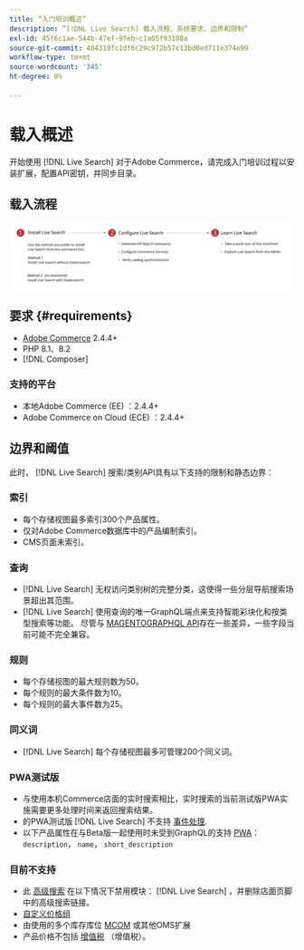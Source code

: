 ```yaml
---
title: “入门培训概述”
description: ”[!DNL Live Search] 载入流程、系统要求、边界和限制”
exl-id: 45f6c1ae-544b-47ef-9feb-c1a05f93108a
source-git-commit: 484319fc1df6c29c972b57c13bd0ed711e374e99
workflow-type: tm+mt
source-wordcount: '345'
ht-degree: 0%

---
```


# 载入概述

开始使用 [!DNL Live Search] 对于Adobe Commerce，请完成入门培训过程以安装扩展，配置API密钥，并同步目录。

## 载入流程

![[!DNL Live Search] 载入流程图](assets/onboarding-flow.svg)

## 要求 {#requirements}

* [Adobe Commerce](https://magento.com/products/magento-commerce) 2.4.4+
* PHP 8.1、8.2
* [!DNL Composer]

### 支持的平台

* 本地Adobe Commerce (EE) ：2.4.4+
* Adobe Commerce on Cloud (ECE) ：2.4.4+

## 边界和阈值

此时， [!DNL Live Search] 搜索/类别API具有以下支持的限制和静态边界：

### 索引

* 每个存储视图最多索引300个产品属性。
* 仅对Adobe Commerce数据库中的产品编制索引。
* CMS页面未索引。

### 查询

* [!DNL Live Search] 无权访问类别树的完整分类，这使得一些分层导航搜索场景超出其范围。
* [!DNL Live Search] 使用查询的唯一GraphQL端点来支持智能彩块化和按类型搜索等功能。 尽管与 [MAGENTOGRAPHQL API](https://developer.adobe.com/commerce/webapi/graphql/)存在一些差异，一些字段当前可能不完全兼容。

### 规则

* 每个存储视图的最大规则数为50。
* 每个规则的最大条件数为10。
* 每个规则的最大事件数为25。

### 同义词

* [!DNL Live Search] 每个存储视图最多可管理200个同义词。

### PWA测试版

* 与使用本机Commerce店面的实时搜索相比，实时搜索的当前测试版PWA实施需要更多处理时间来返回搜索结果。
* 的PWA测试版 [!DNL Live Search] 不支持 [事件处理](https://developer.adobe.com/commerce/services/shared-services/storefront-events/sdk/).
* 以下产品属性在与Beta版一起使用时未受到GraphQL的支持 [PWA](https://developer.adobe.com/commerce/pwa-studio/)： `description`， `name`， `short_description`

### 目前不支持

* 此 [高级搜索](https://experienceleague.adobe.com/docs/commerce-admin/catalog/catalog/search/search.html#advanced-search) 在以下情况下禁用模块： [!DNL Live Search] ，并删除店面页脚中的高级搜索链接。
* [自定义价格组](https://experienceleague.adobe.com/docs/commerce-admin/catalog/products/pricing/product-price-group.html)
* 由使用的多个库存库位 [MCOM](https://experienceleague.adobe.com/docs/commerce-admin/systems/integrations/mcom.html) 或其他OMS扩展
* 产品价格不包括 [增值税](https://experienceleague.adobe.com/docs/commerce-admin/stores-sales/site-store/taxes/vat.html) （增值税）。
